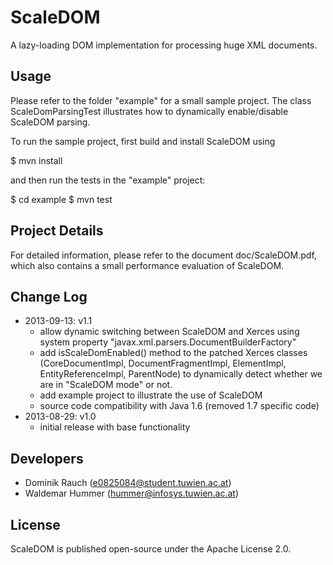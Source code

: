 ScaleDOM
========

A lazy-loading DOM implementation for processing huge XML documents.

Usage 
-----

Please refer to the folder "example" for a small sample project.
The class ScaleDomParsingTest illustrates how to dynamically 
enable/disable ScaleDOM parsing.

To run the sample project, first build and install ScaleDOM using

$ mvn install

and then run the tests in the "example" project:

$ cd example
$ mvn test

Project Details 
---------------

For detailed information, please refer to the document doc/ScaleDOM.pdf, 
which also contains a small performance evaluation of ScaleDOM.

Change Log
----------

- 2013-09-13: v1.1
  * allow dynamic switching between ScaleDOM and Xerces using system 
    property "javax.xml.parsers.DocumentBuilderFactory"
  * add isScaleDomEnabled() method to the patched Xerces classes 
    (CoreDocumentImpl, DocumentFragmentImpl, ElementImpl, 
    EntityReferenceImpl, ParentNode) to dynamically detect whether 
    we are in "ScaleDOM mode" or not.
  * add example project to illustrate the use of ScaleDOM
  * source code compatibility with Java 1.6 (removed 1.7 specific code)
- 2013-08-29: v1.0
  * initial release with base functionality

Developers
----------

* Dominik Rauch (e0825084@student.tuwien.ac.at)
* Waldemar Hummer (hummer@infosys.tuwien.ac.at)

License
-------

ScaleDOM is published open-source under the Apache License 2.0.

